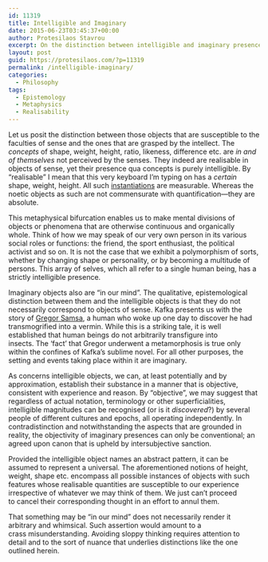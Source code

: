 ```yaml
---
id: 11319
title: Intelligible and Imaginary
date: 2015-06-23T03:45:37+00:00
author: Protesilaos Stavrou
excerpt: On the distinction between intelligible and imaginary presences. That something may be "in our mind" does not necessarily render it arbitrary and whimsical.
layout: post
guid: https://protesilaos.com/?p=11319
permalink: /intelligible-imaginary/
categories:
  - Philosophy
tags:
  - Epistemology
  - Metaphysics
  - Realisability
---
```

Let us posit the distinction between those objects that are susceptible to the faculties of sense and the ones that are grasped by the intellect. The _concepts_ of shape, weight, height, ratio, likeness, difference etc. are _in and of themselves_ not perceived by the senses. They indeed are realisable in objects of sense, yet their presence qua concepts is purely intelligible. By &#8220;realisable&#8221; I mean that this very keyboard I&#8217;m typing on has a _certain_ shape, weight, height. All such [instantiations](https://protesilaos.com/classes-instances-differentiation/) are measurable. Whereas the noetic objects as such are not commensurate with quantification—they are absolute.

This metaphysical bifurcation enables us to make mental divisions of objects or phenomena that are otherwise continuous and organically whole. Think of how we may speak of our very own person in its various social roles or functions: the friend, the sport enthusiast, the political activist and so on. It is not the case that we exhibit a polymorphism of sorts, whether by changing shape or personality, or by becoming a multitude of persons. This array of selves, which all refer to a single human being, has a strictly intelligible presence.

Imaginary objects also are &#8220;in our mind&#8221;. The qualitative, epistemological distinction between them and the intelligible objects is that they do not necessarily correspond to objects of sense. Kafka presents us with the story of <a href="https://en.wikipedia.org/?title=The_Metamorphosis" target="_blank">Gregor Samsa</a>, a human who woke up one day to discover he had transmogrified into a vermin. While this is a striking tale, it is well established that human beings do not arbitrarily transfigure into insects. The &#8216;fact&#8217; that Gregor underwent a metamorphosis is true only within the confines of Kafka&#8217;s sublime novel. For all other purposes, the setting and events taking place within it are imaginary.

As concerns intelligible objects, we can, at least potentially and by approximation, establish their substance in a manner that is objective, consistent with experience and reason. By &#8220;objective&#8221;, we may suggest that regardless of actual notation, terminology or other superficialities, intelligible magnitudes can be recognised (or is it _discovered_?) by several people of different cultures and epochs, all operating independently. In contradistinction and notwithstanding the aspects that are grounded in reality, the objectivity of imaginary presences can only be conventional; an agreed upon canon that is upheld by intersubjective sanction.

Provided the intelligible object names an abstract pattern, it can be assumed to represent a universal. The aforementioned notions of height, weight, shape etc. encompass all possible instances of objects with such features whose realisable quantities are susceptible to our experience irrespective of whatever we may think of them. We just can&#8217;t proceed to cancel their corresponding thought in an effort to annul them.

That something may be &#8220;in our mind&#8221; does not necessarily render it arbitrary and whimsical. Such assertion would amount to a crass misunderstanding. Avoiding sloppy thinking requires attention to detail and to the sort of nuance that underlies distinctions like the one outlined herein.